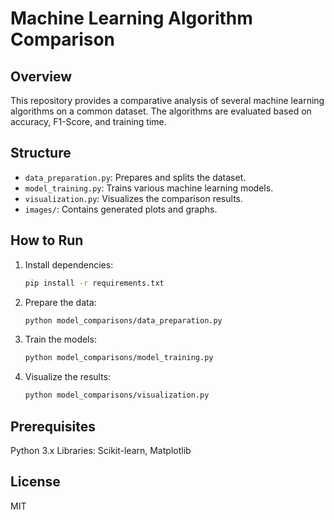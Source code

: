 # Machine Learning Algorithm Comparison

## Overview
This repository provides a comparative analysis of several machine learning algorithms on a common dataset. The algorithms are evaluated based on accuracy, F1-Score, and training time.

## Structure
  - `data_preparation.py`: Prepares and splits the dataset.
  - `model_training.py`: Trains various machine learning models.
  - `visualization.py`: Visualizes the comparison results.
  - `images/`: Contains generated plots and graphs.

## How to Run
1. Install dependencies:
   ```bash
   pip install -r requirements.txt
2. Prepare the data:
   ```bash
   python model_comparisons/data_preparation.py
4. Train the models:
   ```bash
   python model_comparisons/model_training.py
6. Visualize the results:
   ```bash
   python model_comparisons/visualization.py
   
## Prerequisites
Python 3.x Libraries: Scikit-learn, Matplotlib

## License
MIT
